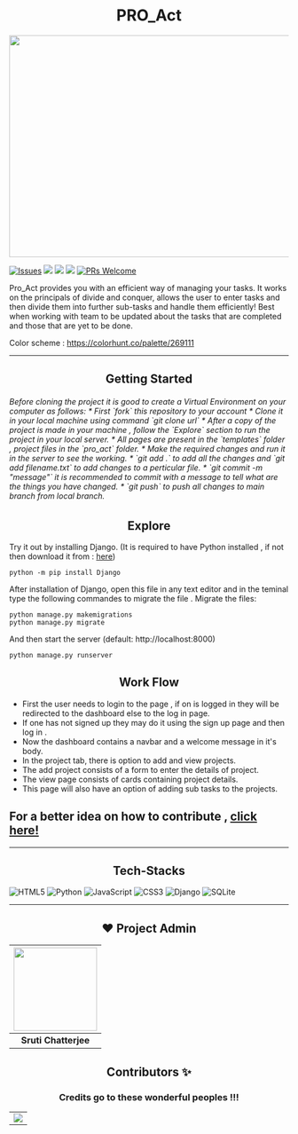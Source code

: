 <h1 align="center"> PRO_Act </h1>

<img src="https://github.com/sruti2024/PRO_Act/blob/main/media/cover.png" height="400px" width="1000px">

[![Issues](https://img.shields.io/github/issues/sruti2024/PRO_Act)](https://github.com/sruti2024/PRO_Act/issues)
<img src="https://img.shields.io/badge/Front%20End-CSS%20JS-orange">
<img src="https://img.shields.io/badge/Back%20End-DJango%20MySQLite-lightgrey">
<img src="https://img.shields.io/badge/Open%20Source-Connect%20Contribute-blueviolet">
[![PRs Welcome](https://img.shields.io/badge/PRs-welcome-brightgreen.svg?style=flat-square)](http://makeapullrequest.com)

Pro_Act provides you with an efficient way of managing your tasks. It works on the principals of divide and conquer, allows the user to enter tasks and then divide them into further sub-tasks and handle them efficiently!
Best when working with team to be updated about the tasks that are completed and those that are yet to be done.

Color scheme : https://colorhunt.co/palette/269111

---
<h2 align="center"> Getting Started </h2>
<h6> Before cloning the project it is good to create a Virtual Environment on your computer as follows:
* First `fork` this repository to your account
* Clone it in your local machine using command `git clone url`
* After a copy of the project is made in your machine , follow the `Explore` section to run the project in your local server.
* All pages are present in the `templates` folder , project files in the `pro_act` folder.
* Make the required changes and run it in the server to see the working.
* `git add .` to add all the changes and `git add filename.txt` to add changes to a perticular file.
* `git commit -m "message"` it is recommended to commit with a message to tell what are the things you have changed.
* `git push` to push all changes to main branch from local branch.



<h2 align="center"> Explore</h2>

Try it out by installing Django. (It is required to have Python installed , if not then download it from : [here](https://www.python.org/downloads/))

    python -m pip install Django


After installation of Django, open this file in any text editor and in the teminal type the following commandes to migrate the file .
Migrate the files:

    python manage.py makemigrations
    python manage.py migrate

And then start the server (default: http://localhost:8000)

    python manage.py runserver


<h2 align="center"> Work Flow</h2>

* First the user needs to login to the page , if on is logged in they will be redirected to the dashboard else to the log in page.
* If one has not signed up they may do it using the sign up page and then log in .
* Now the dashboard contains a navbar and a welcome message in it's body.
* In the project tab, there is option to add and view projects.
* The add project consists of a form to enter the details of project.
* The view page consists of cards containing project details.
* This page will also have an option of adding sub tasks to the projects.

## For a better idea on how to contribute , [click here!](./guidelines.md)

---

<h2 align="center"> Tech-Stacks </h2>
<p>
<img alt="HTML5" src="https://img.shields.io/badge/html5%20-%23E34F26.svg?&style=for-the-badge&logo=html5&logoColor=white"/>    
<img alt="Python" src="https://img.shields.io/badge/python%20-%2314354C.svg?&style=for-the-badge&logo=python&logoColor=white"/>    
<img alt="JavaScript" src="https://img.shields.io/badge/javascript%20-%23323330.svg?&style=for-the-badge&logo=javascript&logoColor=%23F7DF1E"/>   	
<img alt="CSS3" src="https://img.shields.io/badge/css3%20-%231572B6.svg?&style=for-the-badge&logo=css3&logoColor=white"/>   
<img alt="Django" src="https://img.shields.io/badge/django%20-%23092E20.svg?&style=for-the-badge&logo=django&logoColor=white"/>    
<img alt="SQLite" src ="https://img.shields.io/badge/sqlite-%2307405e.svg?&style=for-the-badge&logo=sqlite&logoColor=white"/>
</p>

---
<h2 align="center"> ❤️ Project Admin</h2>

|                                   <a href="https://github.com/sruti2024" ><img src="https://avatars1.githubusercontent.com/u/56480052?s=400&u=164525456dc135ceefd83c5d4c6c0dd0984f5c12&v=4" width=150px height=150px /></a>                               |
| :-----------------------------------------------------------------------------------------------------------------------------------------------------------------------------------------------------------------------------------------------------------------: |
|                                                                                      **Sruti Chatterjee**     


<h2 align="center"> Contributors ✨</h2>

<h3 align="center"> Credits go to these wonderful peoples !!!</h3>



<table >
	<tr>
		<td >
			<a href="https://github.com/sruti2024/PRO_Act/graphs/contributors">
  <img src="https://contrib.rocks/image?repo=sruti2024/PRO_Act" />
</a>
		</td>
	</tr>
</table>
